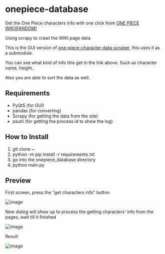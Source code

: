 # onepiece-database
Get the One Piece characters info with one click from <a href="https://onepiece.fandom.com/wiki/One_Piece_Wiki">ONE PIECE WIKI(FANDOM)</a>

Using scrapy to crawl the WIKI page data

This is the GUI version of <a href="https://github.com/yjg30737/one-piece-character-data-scraper">one-piece-character-data-scraper</a>, this uses it as a submodule.

You can see what kind of info this get in the link above. Such as character name, height..

Also you are able to sort the data as well.

## Requirements
* PyQt5 (for GUI)
* pandas (for converting)
* Scrapy (for getting the data from the site)
* psutil (for getting the process id to show the log)

## How to Install
1. git clone ~
2. python -m pip install -r requirements.txt
3. go into the onepiece_database directory
4. python main.py

## Preview

First screen, press the "get characters info" button

![image](https://user-images.githubusercontent.com/55078043/212575373-6ea962d1-af92-42ae-a4a8-6326d505c9cf.png)

New dialog will show up to process the getting characters' info from the pages, wait till it finished

![image](https://user-images.githubusercontent.com/55078043/212575322-ebbc6de3-29a7-483d-bf6f-e9d848d4ff79.png)

Result

![image](https://user-images.githubusercontent.com/55078043/212575088-d7c441fc-5cbb-4af5-9e4e-a3ef0eb30e45.png) 
